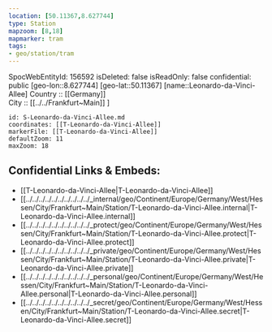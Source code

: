 ```yaml
---
location: [50.11367,8.627744] 
type: Station 
mapzoom: [8,18] 
mapmarker: tram 
tags:
- geo/station/tram
---
```

SpocWebEntityId: 156592
isDeleted: false
isReadOnly: false
confidential: public
[geo-lon::8.627744] 
[geo-lat::50.11367] 
[name::Leonardo-da-Vinci-Allee] 
Country :: [[Germany]]  
City :: [[../../Frankfurt~Main]] ] 


```leaflet
id: S-Leonardo-da-Vinci-Allee.md
coordinates: [[T-Leonardo-da-Vinci-Allee]] 
markerFile: [[T-Leonardo-da-Vinci-Allee]] 
defaultZoom: 11 
maxZoom: 18
```


## Confidential Links & Embeds: 
- [[T-Leonardo-da-Vinci-Allee|T-Leonardo-da-Vinci-Allee]] 
- [[../../../../../../../../../../_internal/geo/Continent/Europe/Germany/West/Hessen/City/Frankfurt~Main/Station/T-Leonardo-da-Vinci-Allee.internal|T-Leonardo-da-Vinci-Allee.internal]] 
- [[../../../../../../../../../../_protect/geo/Continent/Europe/Germany/West/Hessen/City/Frankfurt~Main/Station/T-Leonardo-da-Vinci-Allee.protect|T-Leonardo-da-Vinci-Allee.protect]] 
- [[../../../../../../../../../../_private/geo/Continent/Europe/Germany/West/Hessen/City/Frankfurt~Main/Station/T-Leonardo-da-Vinci-Allee.private|T-Leonardo-da-Vinci-Allee.private]] 
- [[../../../../../../../../../../_personal/geo/Continent/Europe/Germany/West/Hessen/City/Frankfurt~Main/Station/T-Leonardo-da-Vinci-Allee.personal|T-Leonardo-da-Vinci-Allee.personal]] 
- [[../../../../../../../../../../_secret/geo/Continent/Europe/Germany/West/Hessen/City/Frankfurt~Main/Station/T-Leonardo-da-Vinci-Allee.secret|T-Leonardo-da-Vinci-Allee.secret]] 
